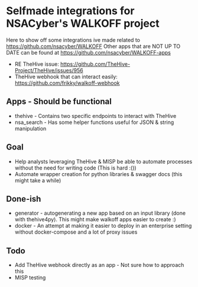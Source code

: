 # Selfmade integrations for NSACyber's WALKOFF project 
Here to show off some integrations ive made related to https://github.com/nsacyber/WALKOFF
Other apps that are NOT UP TO DATE can be found at https://github.com/nsacyber/WALKOFF-apps

* RE TheHive issue: https://github.com/TheHive-Project/TheHive/issues/956
* TheHive webhook that can interact easily: https://github.com/frikky/walkoff-webhook

## Apps - Should be functional
* thehive 		- Contains two specific endpoints to interact with TheHive
* nsa_search	- Has some helper functions useful for JSON & string manipulation

## Goal
* Help analysts leveraging TheHive & MISP be able to automate processes without the need for writing code (This is hard :()) 
* Automate wrapper creation for python libraries & swagger docs (this might take a while)

## Done-ish
* generator - autogenerating a new app based on an input library (done with thehive4py). This might make walkoff apps easier to create :) 
* docker - An attempt at making it easier to deploy in an enterprise setting without docker-compose and a lot of proxy issues

## Todo
* Add TheHive webhook directly as an app - Not sure how to approach this
* MISP testing

